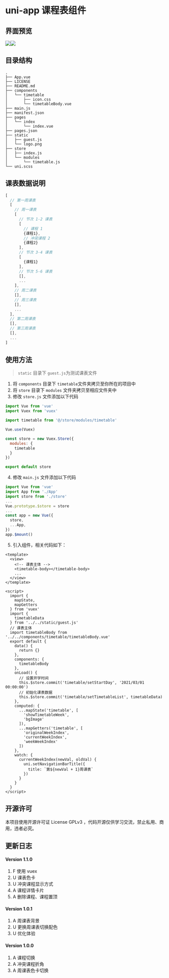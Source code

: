 # uni-app 课程表组件

## 界面预览

![](https://cdn.jsdelivr.net/gh/zguolee/cloud_images/timetable-color.jpg)![](https://cdn.jsdelivr.net/gh/zguolee/cloud_images/timetable-feat.jpg)

## 目录结构

```
.
├── App.vue
├── LICENSE
├── README.md
├── components
│   └── timetable
│       ├── icon.css
│       └── timetableBody.vue
├── main.js
├── manifest.json
├── pages
│   └── index
│       └── index.vue
├── pages.json
├── static
│   ├── guest.js
│   └── logo.png
├── store
│   ├── index.js
│   └── modules
│       └── timetable.js
└── uni.scss
```

## 课表数据说明

```javascript
[
  // 第一周课表
  [
    // 周一课表
    [
      // 节次 1-2 课表
      [
        // 课程 1
        {课程1},
        // 冲突课程 2
        {课程2}
      ],
      // 节次 3-4 课表
      [
        {课程1}
      ],
      // 节次 5-6 课表
      [],
      ...
    ],
    // 周二课表
    [],
    // 周三课表
    [],
    ...
  ],
  // 第二周课表
  [],
  // 第三周课表
  [],
  ...
]
```

## 使用方法

>  `static` 目录下 `guest.js`为测试课表文件
1. 将 `components` 目录下 `timetable`文件夹拷贝至你所在的项目中
2. 将 `store` 目录下 `modules` 文件夹拷贝至相应文件夹中
3. 修改 `store.js` 文件添加以下代码

```js
import Vue from 'vue'
import Vuex from 'vuex'

import timetable from '@/store/modules/timetable'

Vue.use(Vuex)

const store = new Vuex.Store({
  modules: {
    timetable
  }
})

export default store
```

4. 修改 `main.js` 文件添加以下代码

```js
import Vue from 'vue'
import App from './App'
import store from './store'
...
Vue.prototype.$store = store
...
const app = new Vue({
  store,
  ...App,
})
app.$mount()
```

5. 引入组件，相关代码如下：

```vue
<template>
  <view>
    <!-- 课表主体 -->
    <timetable-body></timetable-body>
    ...
  </view>
</template>

<script>
  import {
    mapState,
    mapGetters
  } from 'vuex'
  import {
    timetableData
  } from '../../static/guest.js'
  // 课表主体
  import timetableBody from '../../components/timetable/timetableBody.vue'
  export default {
    data() {
      return {}
    },
    components: {
      timetableBody
    },
    onLoad() {
      // 设置开学时间
      this.$store.commit('timetable/setStartDay', '2021/03/01 00:00:00')
      // 初始化课表数据
      this.$store.commit('timetable/setTimetableList', timetableData)
    },
    computed: {
      ...mapState('timetable', [
        'showTimetableWeek',
        'bgImage'
      ]),
      ...mapGetters('timetable', [
        'originalWeekIndex',
        'currentWeekIndex',
        'weekWeekIndex'
      ])
    },
    watch: {
      currentWeekIndex(newVal, oldVal) {
        uni.setNavigationBarTitle({
          title: `第${newVal + 1}周课表`
        })
      }
    }
  }
</script>
```

## 开源许可

本项目使用开源许可证 License GPLv3 ，代码开源仅供学习交流，禁止私用、商用，违者必究。

## 更新日志

#### Version 1.1.0

1. F 使用 vuex
2. U 课表色卡
3. U 冲突课程显示方式
4. A 课程详情卡片
5. A 删除课程、课程置顶

#### Version 1.0.1

1. A 周课表背景
2. U 更换周课表切换配色
3. U 优化体验

#### Version 1.0.0

1. A 课程切换
2. A 冲突课程折角
3. A 周课表色卡切换


